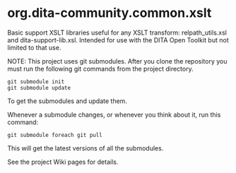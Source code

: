 org.dita-community.common.xslt
==============================

Basic support XSLT libraries useful for any XSLT transform: relpath_utils.xsl and dita-support-lib.xsl. Intended for use with the DITA Open Toolkit but not limited to that use.

NOTE: This project uses git submodules. After you clone the repository you must run the following git commands from the project
directory.

    git submodule init
    git submodule update

To get the submodules and update them.

Whenever a submodule changes, or whenever you think about it, run this command:

    git submodule foreach git pull

This will get the latest versions of all the submodules.

See the project Wiki pages for details.
